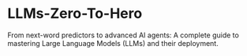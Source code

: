 # LLMs-Zero-To-Hero
From next-word predictors to advanced AI agents: A complete guide to mastering Large Language Models (LLMs) and their deployment.
